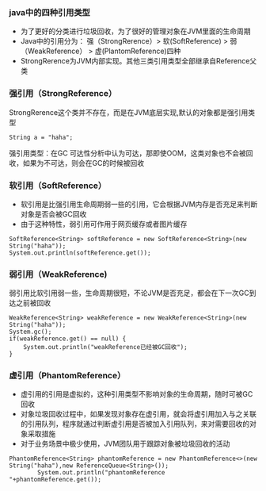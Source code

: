 ### java中的四种引用类型
- 为了更好的分类进行垃圾回收，为了很好的管理对象在JVM里面的生命周期
- Java中的引用分为： 强（StrongRerence）> 软(SoftReference) > 弱（WeakReference） > 虚(PlantomReference)四种
- StrongRerence为JVM内部实现。其他三类引用类型全部继承自Reference父类

### 强引用（StrongReference）
StrongRerence这个类并不存在，而是在JVM底层实现,默认的对象都是强引用类型
```
String a = "haha";
```
强引用类型：在GC 可达性分析中认为可达，那即使OOM，这类对象也不会被回收，如果为不可达，则会在GC的时候被回收

### 软引用（SoftReference）
- 软引用是比强引用生命周期弱一些的引用，它会根据JVM内存是否充足来判断对象是否会被GC回收
- 由于这种特性，弱引用可作用于网页缓存或者图片缓存
```
SoftReference<String> softReference = new SoftReference<String>(new String("haha"));
System.out.println(softReference.get());
```
### 弱引用（WeakReference)
弱引用比软引用弱一些，生命周期很短，不论JVM是否充足，都会在下一次GC到达之前被回收
```
WeakReference<String> weakReference = new WeakReference<String>(new String("haha"));
System.gc();
if(weakReference.get() == null) {
    System.out.println("weakReference已经被GC回收");
}
```

### 虚引用（PhantomReference）
- 虚引用的引用是虚拟的，这种引用类型不影响对象的生命周期，随时可被GC回收
- 对象垃圾回收过程中，如果发现对象存在虚引用，就会将虚引用加入与之关联的引用队列，程序就通过判断虚引用是否被加入引用队列，来对需要回收的对象采取措施
- 对于业务场景中极少使用，JVM团队用于跟踪对象被垃圾回收的活动
```
PhantomReference<String> phantomReference = new PhantomReference<>(new String("haha"),new ReferenceQueue<String>());
        System.out.println("phantomReference "+phantomReference.get());
```